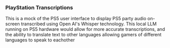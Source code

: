 ### PlayStation Transcriptions

This is a mock of the PS5 user interface to display PS5 party audio on-screen transcribed using Open AI's Whisper technology. This local LLM running on PS5 hardware would allow for more accurate transcriptions, and the ability to translate text to other languages allowing gamers of different languages to speak to eachother
